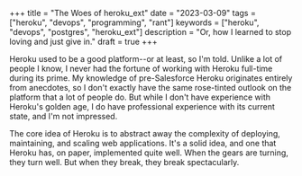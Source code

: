 +++
title = "The Woes of heroku_ext"
date = "2023-03-09"
tags = ["heroku", "devops", "programming", "rant"]
keywords = ["heroku", "devops", "postgres", "heroku_ext"]
description = "Or, how I learned to stop loving and just give in."
draft = true
+++

Heroku used to be a good platform--or at least, so I'm told. Unlike a lot of people I know, I never had the fortune of working with Heroku full-time during its prime. My knowledge of pre-Salesforce Heroku originates entirely from anecdotes, so I don't exactly have the same rose-tinted outlook on the platform that a lot of people do. But while I don't have experience with Heroku's golden age, I do have professional experience with its current state, and I'm not impressed.

The core idea of Heroku is to abstract away the complexity of deploying, maintaining, and scaling web applications. It's a solid idea, and one that Heroku has, on paper, implemented quite well. When the gears are turning, they turn well. But when they break, they break spectacularly.
